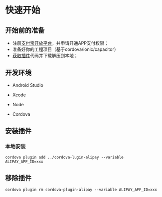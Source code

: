# 快速开始



## 开始前的准备

- 注册[支付宝开放平台](https://b.alipay.com/)，并申请开通APP支付权限；
- 准备好你的工程项目（基于cordova/ionic/capacitor）
- [获取插件](https://byteee.fund/project/cordova-plugin-alipay)代码并下载解压到本地；



## 开发环境

- Android Studio 

- Xcode
- Node
- Cordova



## 安装插件

### 本地安装

```shell
cordova plugin add ../cordova-lugin-alipay --variable ALIPAY_APP_ID=xxx
```



## 移除插件

```shell
cordova plugin rm cordova-plugin-alipay --variable ALIPAY_APP_ID=xxx
```
